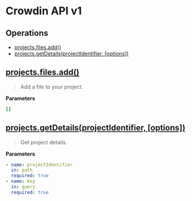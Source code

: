
# Crowdin API v1

## Operations

- [projects.files.add()](#projects-files-add)
- [projects.getDetails(projectIdentifier, [options])](#projects-get-details)

<a id="projects-files-add" href="#projects-files-add">
  <h2>projects.files.add()</h2>
</a>

> Add a file to your project.

**Parameters**

```yml
[]

```

<a id="projects-get-details" href="#projects-get-details">
  <h2>projects.getDetails(projectIdentifier, [options])</h2>
</a>

> Get project details.

**Parameters**

```yml
- name: projectIdentifier
  in: path
  required: true
- name: key
  in: query
  required: true

```

